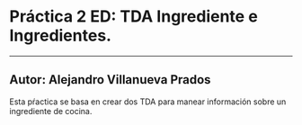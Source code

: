 # Práctica 2 ED: TDA Ingrediente e Ingredientes.

---
Autor: Alejandro Villanueva Prados
---

Esta pŕactica se basa en crear dos TDA para manear información sobre un ingrediente de cocina.
